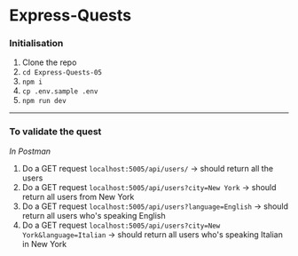 # Express-Quests

### Initialisation

1. Clone the repo
2. `cd Express-Quests-05`
3. `npm i`
4. `cp .env.sample .env`
5. `npm run dev`

---

### To validate the quest

_In Postman_

1. Do a GET request `localhost:5005/api/users/` -> should return all the users
2. Do a GET request `localhost:5005/api/users?city=New York` -> should return all users from New York
3. Do a GET request `localhost:5005/api/users?language=English` -> should return all users who's speaking English
4. Do a GET request `localhost:5005/api/users?city=New York&language=Italian` -> should return all users who's speaking Italian in New York
